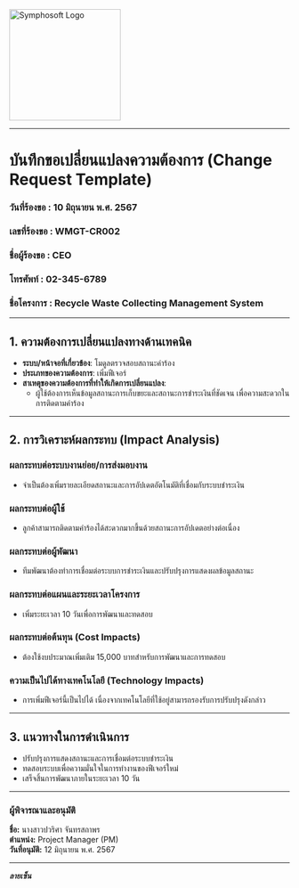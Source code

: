 <img src="https://www.symphosoft.com/logo/symphosoftLogo.png" alt="Symphosoft Logo" width="200"/>

---

# บันทึกขอเปลี่ยนแปลงความต้องการ (Change Request Template)

### วันที่ร้องขอ : 10 มิถุนายน พ.ศ. 2567  
### เลขที่ร้องขอ : WMGT-CR002  
### ชื่อผู้ร้องขอ : CEO  
### โทรศัพท์ : 02-345-6789  
### ชื่อโครงการ : Recycle Waste Collecting Management System  

---

## 1. ความต้องการเปลี่ยนแปลงทางด้านเทคนิค

- **ระบบ/หน้าจอที่เกี่ยวข้อง**: โมดูลตรวจสอบสถานะคำร้อง  
- **ประเภทของความต้องการ**: เพิ่มฟีเจอร์  
- **สาเหตุของความต้องการที่ทำให้เกิดการเปลี่ยนแปลง**:  
  - ผู้ใช้ต้องการเห็นข้อมูลสถานะการเก็บขยะและสถานะการชำระเงินที่ชัดเจน เพื่อความสะดวกในการติดตามคำร้อง  

---

## 2. การวิเคราะห์ผลกระทบ (Impact Analysis)

### ผลกระทบต่อระบบงานย่อย/การส่งมอบงาน  
- จำเป็นต้องเพิ่มรายละเอียดสถานะและการอัปเดตอัตโนมัติที่เชื่อมกับระบบชำระเงิน  

### ผลกระทบต่อผู้ใช้  
- ลูกค้าสามารถติดตามคำร้องได้สะดวกมากขึ้นด้วยสถานะการอัปเดตอย่างต่อเนื่อง  

### ผลกระทบต่อผู้พัฒนา  
- ทีมพัฒนาต้องทำการเชื่อมต่อระบบการชำระเงินและปรับปรุงการแสดงผลข้อมูลสถานะ  

### ผลกระทบต่อแผนและระยะเวลาโครงการ  
- เพิ่มระยะเวลา 10 วันเพื่อการพัฒนาและทดสอบ  

### ผลกระทบต่อต้นทุน (Cost Impacts)  
- ต้องใช้งบประมาณเพิ่มเติม 15,000 บาทสำหรับการพัฒนาและการทดสอบ  

### ความเป็นไปได้ทางเทคโนโลยี (Technology Impacts)  
- การเพิ่มฟีเจอร์นี้เป็นไปได้ เนื่องจากเทคโนโลยีที่ใช้อยู่สามารถรองรับการปรับปรุงดังกล่าว  

---

## 3. แนวทางในการดำเนินการ

- ปรับปรุงการแสดงสถานะและการเชื่อมต่อระบบชำระเงิน  
- ทดสอบระบบเพื่อความมั่นใจในการทำงานของฟีเจอร์ใหม่  
- เสร็จสิ้นการพัฒนาภายในระยะเวลา 10 วัน  

---

### ผู้พิจารณาและอนุมัติ  
**ชื่อ:** นางสาวปวริศา จันทรสถาพร  
**ตำแหน่ง:** Project Manager (PM)  
**วันที่อนุมัติ:** 12 มิถุนายน พ.ศ. 2567  

---

***ลายเซ็น***  